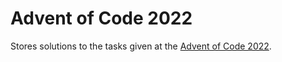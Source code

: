 # Advent of Code 2022

Stores solutions to the tasks given at the [Advent of Code 2022](https://adventofcode.com/).
